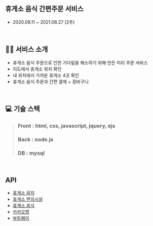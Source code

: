 <br>

## 휴게소 음식 간편주문 서비스
  - 2020.08.11 ~ 2021.08.27 (2주)

<br>

## 💁‍♀️ 서비스 소개
  - 휴게소 음식 주문으로 인한 기다림을 해소하기 위해 만든 미리 주문 서비스
  - 지도에서 휴게소 위치 확인
  - 내 위치에서 가까운 휴게소 4곳 확인
  - 휴게소 음식 주문과 간편 결제 + 장바구니

<br>

## 💻 기술 스택
> ### Front : html, css, javascript, jquery, ejs
> ### Back : node.js
> ### DB : mysql

<br>

## API
- [휴게소 위치](https://www.data.go.kr/data/15025446/standard.do)
- [휴게소 편의시설](https://www.data.go.kr/data/15076644/openapi.do)
- [휴게소 음식](https://www.data.go.kr/data/15076639/openapi.do)
- [카카오맵](https://apis.map.kakao.com/)
- [부트페이](https://www.bootpay.co.kr/)

<br>

<br>
